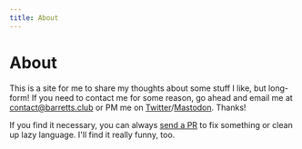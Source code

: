 ```yaml
---
title: About
---
```


# About

This is a site for me to share my thoughts about some stuff I like, but long-form! If you need to contact me for some reason, go ahead and email me at [contact@barretts.club](mailto:contact@barretts.club) or PM me on [Twitter](twitter.com/@OnkoeR6)/[Mastodon](https://c.im/@onkoe). Thanks!

If you find it necessary, you can always [send a PR](https://github.com/onkoe/lines) to fix something or clean up lazy language. I'll find it really funny, too. 